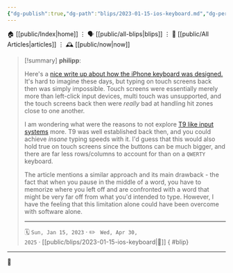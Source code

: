 ```yaml
---
{"dg-publish":true,"dg-path":"blips/2023-01-15-ios-keyboard.md","dg-permalink":"2023/01/15/ios-keyboard/","permalink":"/2023/01/15/ios-keyboard/","title":"philipp @ 2023-01-15"}
---
```



<div class="transclusion internal-embed is-loaded"><div class="markdown-embed">




🏠 [[public/Index\|home]]  ⋮ 🗣️ [[public/all-blips\|blips]] ⋮  📝 [[public/All Articles\|articles]]  ⋮ 🕰️ [[public/now\|now]]


</div></div>


> [!summary] **philipp**:
>
> Here's a [nice write up about how the iPhone keyboard was designed.](https://commoncog.com/case/iphone-keyboard/) It's hard to imagine these days, but typing on touch screens back then was simply impossible. Touch screens were essentially merely more than left-click input devices, multi touch was unsupported, and the touch screens back then were _really_ bad at handling hit zones close to one another.
>
> I am wondering what were the reasons to not explore [T9 like input systems](<https://en.wikipedia.org/wiki/T9_(predictive_text)>) more. T9 was well established back then, and you could achieve _insane_ typing speeds with it. I'd guess that this would also hold true on touch screens since the buttons can be much bigger, and there are far less rows/columns to account for than on a `QWERTY` keyboard.
>
> The article mentions a similar approach and its main drawback - the fact that when you pause in the middle of a word, you have to memorize where you left off and are confronted with a word that might be very far off from what you'd intended to type. However, I have the feeling that this limitation alone could have been overcome with software alone.
> - - -
>
> 🗓️ <code>Sun, Jan 15, 2023</code>  · ✏️ <code> Wed, Apr 30, 2025</code>  · [[public/blips/2023-01-15-ios-keyboard\|🔗]]
{ #blip}


- - -

 👾
